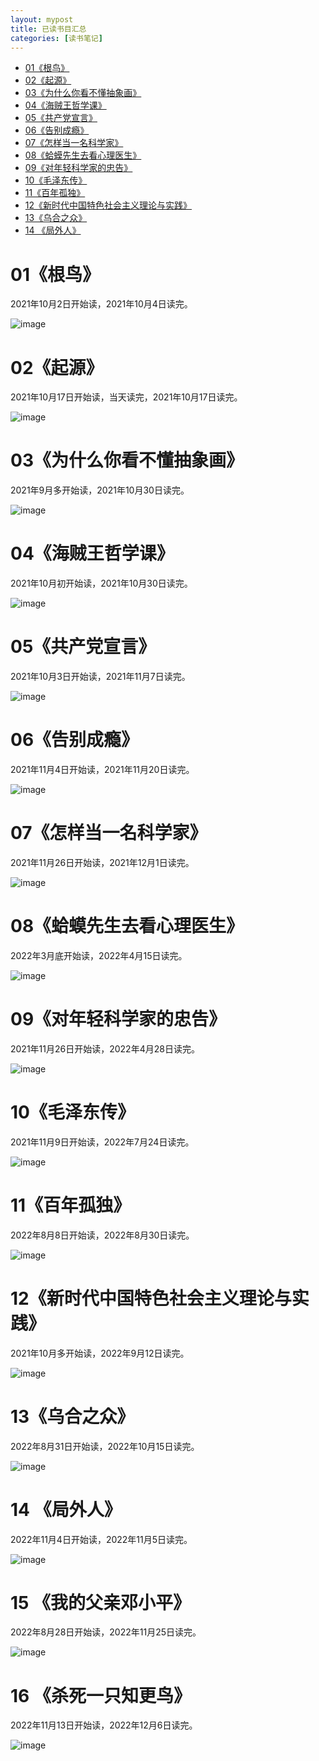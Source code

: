 ```yaml
---
layout: mypost
title: 已读书目汇总
categories: [读书笔记]
---
```


- [01《根鸟》](#01根鸟)
- [02《起源》](#02起源)
- [03《为什么你看不懂抽象画》](#03为什么你看不懂抽象画)
- [04《海贼王哲学课》](#04海贼王哲学课)
- [05《共产党宣言》](#05共产党宣言)
- [06《告别成瘾》](#06告别成瘾)
- [07《怎样当一名科学家》](#07怎样当一名科学家)
- [08《蛤蟆先生去看心理医生》](#08蛤蟆先生去看心理医生)
- [09《对年轻科学家的忠告》](#09对年轻科学家的忠告)
- [10《毛泽东传》](#10毛泽东传)
- [11《百年孤独》](#11百年孤独)
- [12《新时代中国特色社会主义理论与实践》](#12新时代中国特色社会主义理论与实践)
- [13《乌合之众》](#13乌合之众)
- [14 《局外人》](#14-局外人)

# 01《根鸟》

2021年10月2日开始读，2021年10月4日读完。

![image](IMG_20211002_000100.jpg)

# 02《起源》

2021年10月17日开始读，当天读完，2021年10月17日读完。

![image](IMG_20211017_173725.jpg)

# 03《为什么你看不懂抽象画》

2021年9月多开始读，2021年10月30日读完。

![image](IMG_20211030_112636.jpg)

# 04《海贼王哲学课》

2021年10月初开始读，2021年10月30日读完。

![image](IMG_20211031_101607.jpg)

# 05《共产党宣言》

 2021年10月3日开始读，2021年11月7日读完。

![image](IMG_20211015_142735.jpg)

# 06《告别成瘾》

2021年11月4日开始读，2021年11月20日读完。

![image](IMG_20211120_194102.jpg)

# 07《怎样当一名科学家》

2021年11月26日开始读，2021年12月1日读完。

![image](Snipaste_2022-10-15_20-54-37.jpg)

# 08《蛤蟆先生去看心理医生》

2022年3月底开始读，2022年4月15日读完。

![image](image-20221015210430212.png)

# 09《对年轻科学家的忠告》

2021年11月26日开始读，2022年4月28日读完。

![image](IMG_20220423_071141.jpg)

# 10《毛泽东传》

2021年11月9日开始读，2022年7月24日读完。

![image](IMG_20211124_202401.jpg)

# 11《百年孤独》

2022年8月8日开始读，2022年8月30日读完。

![image](微信图片_20221015205949.jpg)

# 12《新时代中国特色社会主义理论与实践》

2021年10月多开始读，2022年9月12日读完。

![image](微信图片_20221015210113.jpg)

# 13《乌合之众》

2022年8月31日开始读，2022年10月15日读完。

![image](微信图片_20221015210200.jpg)

# 14 《局外人》

2022年11月4日开始读，2022年11月5日读完。

![image](微信图片_20221106195056.jpg)

# 15 《我的父亲邓小平》

2022年8月28日开始读，2022年11月25日读完。

![image](dxp.jpg)

# 16 《杀死一只知更鸟》

2022年11月13日开始读，2022年12月6日读完。

![image](ssyzzgn.jpg)